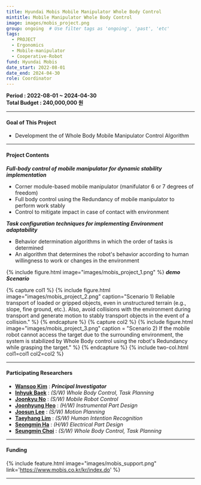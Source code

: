 ```yaml
---
title: Hyundai Mobis Mobile Manipulator Whole Body Control
mintitle: Mobile Manipulator Whole Body Control
image: images/mobis_project.png
group: ongoing  # Use filter tags as 'ongoing', 'past', 'etc'
tags:
  - PROJECT
  - Ergonomics
  - Mobile-manipulator
  - Cooperative-Robot
fund: Hyundai Mobis
date_start: 2022-08-01
date_end: 2024-04-30
role: Coordinator
---
```

**<i class="fas fa-sync"></i> Period : 2022-08-01 ~ 2024-04-30**   
**<i class="fas fa-won-sign"></i> Total Budget : 240,000,000 원**     


***   
#### <i class="fas fa-edit"></i>  **Goal of This Project**
* Development the of Whole Body Mobile Manipulator Control Algorithm

***    
#### <i class="far fa-edit"></i>  **Project Contents**   

**_Full-body control of mobile manipulator for dynamic stability implementation_**    
- Corner module-based mobile manipulator (manifulator 6 or 7 degrees of freedom)
- Full body control using the Redundancy of mobile manipulator to perform work stably
- Control to mitigate impact in case of contact with environment


**_Task configuration techniques for implementing Environment adaptability_**
- Behavior determination algorithms in which the order of tasks is determined
- An algorithm that determines the robot's behavior according to human willingness to work or changes in the environment

{%
  include figure.html
  image="images/mobis_project_1.png"
%}
**_demo Scenario_**

{% capture col1 %}
{%
  include figure.html
  image="images/mobis_project_2.png"
  caption="Scenario 1) Reliable transport of loaded or gripped objects, even in unstructured terrain (e.g., slope, fine ground, etc.). Also, avoid collisions with the environment during transport and generate motion to stably transport objects in the event of a collision."
%}
{% endcapture %}
{% capture col2 %}
{%
  include figure.html
  image="images/mobis_project_3.png"
  caption = "Scenario 2) If the mobile robot cannot access the target due to the surrounding environment, the system is stabilized by Whole Body control using the robot's Redundancy while grasping the target."
%}
{% endcapture %}
{% include two-col.html col1=col1 col2=col2 %}  

***    
#### **<i class="fas fa-user-circle"></i> Participating Researchers**
* [**Wansoo Kim**](http://harco.hanyang.ac.kr/members/Wansoo-Kim.html)   : **_Principal Investigator_**  
* [**Inhyuk Baek**](http://harco.hanyang.ac.kr/members/Inhyuk-Baek.html)   : *(S/W) Whole Body Control, Task Planning*
* [**Joonkyu No**](http://harco.hanyang.ac.kr/members/Joonkyu-No.html)   :    *(S/W) Mobile Robot Control*
* [**Joonhyung Heo**](http://harco.hanyang.ac.kr/members/Junhyung-Heo.html)   :   *(H/W) Instrumental Part Design*
* [**Joosun Lee**](http://harco.hanyang.ac.kr/members/Joosun-Lee.html)   :   *(S/W) Motion Planning*
* [**Taeyhang Lim**](http://harco.hanyang.ac.kr/members/Taeyhang-Lim.html)   :   *(S/W) Human Intention Recognition*
* [**Seongmin Ha**](http://harco.hanyang.ac.kr/members/Seongmin-Ha.html)   :   *(H/W) Electrical Part Design*
* [**Seungmin Choi**](http://harco.hanyang.ac.kr/members/Seungmin-Choi.html)   :   *(S/W) Whole Body Control, Task Planning*

***

#### **<i class="fas fa-money-bill-wave-alt"></i> Funding**
{%
  include feature.html
  image="images/mobis_support.png"
  link='https://www.mobis.co.kr/kr/index.do'
%}   
***   